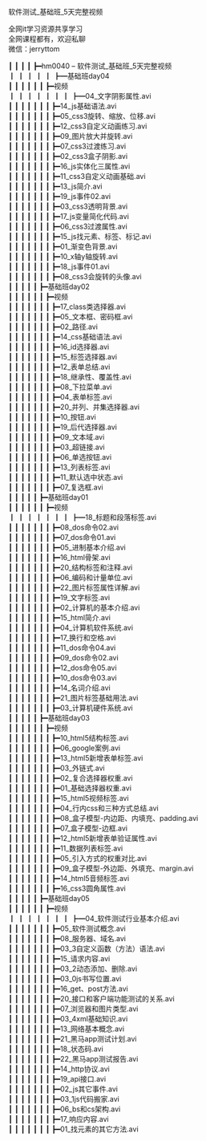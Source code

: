 软件测试_基础班_5天完整视频

全网it学习资源共享学习<br>全网课程都有，欢迎私聊<br>微信：jerryttom<br>

┃ ┃ ┃ ┃ ┣━hm0040 – 软件测试_基础班_5天完整视频<br> ┃ ┃ ┃ ┃ ┃ ┣━基础班day04<br> ┃ ┃ ┃ ┃ ┃ ┃ ┣━视频<br> ┃ ┃ ┃ ┃ ┃ ┃ ┃ ┣━04_文字阴影属性.avi<br> ┃ ┃ ┃ ┃ ┃ ┃ ┃ ┣━14_js基础语法.avi<br> ┃ ┃ ┃ ┃ ┃ ┃ ┃ ┣━05_css3旋转、缩放、位移.avi<br> ┃ ┃ ┃ ┃ ┃ ┃ ┃ ┣━12_css3自定义动画练习.avi<br> ┃ ┃ ┃ ┃ ┃ ┃ ┃ ┣━09_图片放大并旋转.avi<br> ┃ ┃ ┃ ┃ ┃ ┃ ┃ ┣━07_css3过渡练习.avi<br> ┃ ┃ ┃ ┃ ┃ ┃ ┃ ┣━02_css3盒子阴影.avi<br> ┃ ┃ ┃ ┃ ┃ ┃ ┃ ┣━16_js实体化三属性.avi<br> ┃ ┃ ┃ ┃ ┃ ┃ ┃ ┣━11_css3自定义动画基础.avi<br> ┃ ┃ ┃ ┃ ┃ ┃ ┃ ┣━13_js简介.avi<br> ┃ ┃ ┃ ┃ ┃ ┃ ┃ ┣━19_js事件02.avi<br> ┃ ┃ ┃ ┃ ┃ ┃ ┃ ┣━03_css3透明背景.avi<br> ┃ ┃ ┃ ┃ ┃ ┃ ┃ ┣━17_js变量简化代码.avi<br> ┃ ┃ ┃ ┃ ┃ ┃ ┃ ┣━06_css3过渡属性.avi<br> ┃ ┃ ┃ ┃ ┃ ┃ ┃ ┣━15_js找元素、标签、标记.avi<br> ┃ ┃ ┃ ┃ ┃ ┃ ┃ ┣━01_渐变色背景.avi<br> ┃ ┃ ┃ ┃ ┃ ┃ ┃ ┣━10_x轴y轴旋转.avi<br> ┃ ┃ ┃ ┃ ┃ ┃ ┃ ┣━18_js事件01.avi<br> ┃ ┃ ┃ ┃ ┃ ┃ ┃ ┣━08_css3会旋转的头像.avi<br> ┃ ┃ ┃ ┃ ┃ ┣━基础班day02<br> ┃ ┃ ┃ ┃ ┃ ┃ ┣━视频<br> ┃ ┃ ┃ ┃ ┃ ┃ ┃ ┣━17_class类选择器.avi<br> ┃ ┃ ┃ ┃ ┃ ┃ ┃ ┣━05_文本框、密码框.avi<br> ┃ ┃ ┃ ┃ ┃ ┃ ┃ ┣━02_路径.avi<br> ┃ ┃ ┃ ┃ ┃ ┃ ┃ ┣━14_css基础语法.avi<br> ┃ ┃ ┃ ┃ ┃ ┃ ┃ ┣━16_id选择器.avi<br> ┃ ┃ ┃ ┃ ┃ ┃ ┃ ┣━15_标签选择器.avi<br> ┃ ┃ ┃ ┃ ┃ ┃ ┃ ┣━12_表单总结.avi<br> ┃ ┃ ┃ ┃ ┃ ┃ ┃ ┣━18_继承性、覆盖性.avi<br> ┃ ┃ ┃ ┃ ┃ ┃ ┃ ┣━08_下拉菜单.avi<br> ┃ ┃ ┃ ┃ ┃ ┃ ┃ ┣━04_表单标签.avi<br> ┃ ┃ ┃ ┃ ┃ ┃ ┃ ┣━20_并列、并集选择器.avi<br> ┃ ┃ ┃ ┃ ┃ ┃ ┃ ┣━10_按钮.avi<br> ┃ ┃ ┃ ┃ ┃ ┃ ┃ ┣━19_后代选择器.avi<br> ┃ ┃ ┃ ┃ ┃ ┃ ┃ ┣━09_文本域.avi<br> ┃ ┃ ┃ ┃ ┃ ┃ ┃ ┣━03_超链接.avi<br> ┃ ┃ ┃ ┃ ┃ ┃ ┃ ┣━06_单选按钮.avi<br> ┃ ┃ ┃ ┃ ┃ ┃ ┃ ┣━13_列表标签.avi<br> ┃ ┃ ┃ ┃ ┃ ┃ ┃ ┣━11_默认选中状态.avi<br> ┃ ┃ ┃ ┃ ┃ ┃ ┃ ┣━07_复选框.avi<br> ┃ ┃ ┃ ┃ ┃ ┣━基础班day01<br> ┃ ┃ ┃ ┃ ┃ ┃ ┣━视频<br> ┃ ┃ ┃ ┃ ┃ ┃ ┃ ┣━18_标题和段落标签.avi<br> ┃ ┃ ┃ ┃ ┃ ┃ ┃ ┣━08_dos命令02.avi<br> ┃ ┃ ┃ ┃ ┃ ┃ ┃ ┣━07_dos命令01.avi<br> ┃ ┃ ┃ ┃ ┃ ┃ ┃ ┣━05_进制基本介绍.avi<br> ┃ ┃ ┃ ┃ ┃ ┃ ┃ ┣━16_html骨架.avi<br> ┃ ┃ ┃ ┃ ┃ ┃ ┃ ┣━20_结构标签和注释.avi<br> ┃ ┃ ┃ ┃ ┃ ┃ ┃ ┣━06_编码和计量单位.avi<br> ┃ ┃ ┃ ┃ ┃ ┃ ┃ ┣━22_图片标签属性详解.avi<br> ┃ ┃ ┃ ┃ ┃ ┃ ┃ ┣━19_文字标签.avi<br> ┃ ┃ ┃ ┃ ┃ ┃ ┃ ┣━02_计算机的基本介绍.avi<br> ┃ ┃ ┃ ┃ ┃ ┃ ┃ ┣━15_html简介.avi<br> ┃ ┃ ┃ ┃ ┃ ┃ ┃ ┣━04_计算机软件系统.avi<br> ┃ ┃ ┃ ┃ ┃ ┃ ┃ ┣━17_换行和空格.avi<br> ┃ ┃ ┃ ┃ ┃ ┃ ┃ ┣━11_dos命令04.avi<br> ┃ ┃ ┃ ┃ ┃ ┃ ┃ ┣━09_dos命令02.avi<br> ┃ ┃ ┃ ┃ ┃ ┃ ┃ ┣━12_dos命令05.avi<br> ┃ ┃ ┃ ┃ ┃ ┃ ┃ ┣━10_dos命令03.avi<br> ┃ ┃ ┃ ┃ ┃ ┃ ┃ ┣━14_名词介绍.avi<br> ┃ ┃ ┃ ┃ ┃ ┃ ┃ ┣━21_图片标签基础用法.avi<br> ┃ ┃ ┃ ┃ ┃ ┃ ┃ ┣━03_计算机硬件系统.avi<br> ┃ ┃ ┃ ┃ ┃ ┣━基础班day03<br> ┃ ┃ ┃ ┃ ┃ ┃ ┣━视频<br> ┃ ┃ ┃ ┃ ┃ ┃ ┃ ┣━10_html5结构标签.avi<br> ┃ ┃ ┃ ┃ ┃ ┃ ┃ ┣━06_google案例.avi<br> ┃ ┃ ┃ ┃ ┃ ┃ ┃ ┣━13_html5新增表单标签.avi<br> ┃ ┃ ┃ ┃ ┃ ┃ ┃ ┣━03_外链式.avi<br> ┃ ┃ ┃ ┃ ┃ ┃ ┃ ┣━02_复合选择器权重.avi<br> ┃ ┃ ┃ ┃ ┃ ┃ ┃ ┣━01_基础选择器权重.avi<br> ┃ ┃ ┃ ┃ ┃ ┃ ┃ ┣━15_html5视频标签.avi<br> ┃ ┃ ┃ ┃ ┃ ┃ ┃ ┣━04_行内css和三种方式总结.avi<br> ┃ ┃ ┃ ┃ ┃ ┃ ┃ ┣━08_盒子模型-内边距、内填充、padding.avi<br> ┃ ┃ ┃ ┃ ┃ ┃ ┃ ┣━07_盒子模型-边框.avi<br> ┃ ┃ ┃ ┃ ┃ ┃ ┃ ┣━12_html5新增表单验证属性.avi<br> ┃ ┃ ┃ ┃ ┃ ┃ ┃ ┣━11_数据列表标签.avi<br> ┃ ┃ ┃ ┃ ┃ ┃ ┃ ┣━05_引入方式的权重对比.avi<br> ┃ ┃ ┃ ┃ ┃ ┃ ┃ ┣━09_盒子模型-外边距、外填充、margin.avi<br> ┃ ┃ ┃ ┃ ┃ ┃ ┃ ┣━14_html5音频标签.avi<br> ┃ ┃ ┃ ┃ ┃ ┃ ┃ ┣━16_css3圆角属性.avi<br> ┃ ┃ ┃ ┃ ┃ ┣━基础班day05<br> ┃ ┃ ┃ ┃ ┃ ┃ ┣━视频<br> ┃ ┃ ┃ ┃ ┃ ┃ ┃ ┣━04_软件测试行业基本介绍.avi<br> ┃ ┃ ┃ ┃ ┃ ┃ ┃ ┣━05_软件测试概念.avi<br> ┃ ┃ ┃ ┃ ┃ ┃ ┃ ┣━08_服务器、域名.avi<br> ┃ ┃ ┃ ┃ ┃ ┃ ┃ ┣━03_3自定义函数（方法）语法.avi<br> ┃ ┃ ┃ ┃ ┃ ┃ ┃ ┣━15_请求内容.avi<br> ┃ ┃ ┃ ┃ ┃ ┃ ┃ ┣━03_2动态添加、删除.avi<br> ┃ ┃ ┃ ┃ ┃ ┃ ┃ ┣━03_0js书写位置.avi<br> ┃ ┃ ┃ ┃ ┃ ┃ ┃ ┣━16_get、post方法.avi<br> ┃ ┃ ┃ ┃ ┃ ┃ ┃ ┣━20_接口和客户端功能测试的关系.avi<br> ┃ ┃ ┃ ┃ ┃ ┃ ┃ ┣━07_浏览器和图片类型.avi<br> ┃ ┃ ┃ ┃ ┃ ┃ ┃ ┣━03_4xml基础知识.avi<br> ┃ ┃ ┃ ┃ ┃ ┃ ┃ ┣━13_网络基本概念.avi<br> ┃ ┃ ┃ ┃ ┃ ┃ ┃ ┣━21_黑马app测试计划.avi<br> ┃ ┃ ┃ ┃ ┃ ┃ ┃ ┣━18_状态码.avi<br> ┃ ┃ ┃ ┃ ┃ ┃ ┃ ┣━22_黑马app测试报告.avi<br> ┃ ┃ ┃ ┃ ┃ ┃ ┃ ┣━14_http协议.avi<br> ┃ ┃ ┃ ┃ ┃ ┃ ┃ ┣━19_api接口.avi<br> ┃ ┃ ┃ ┃ ┃ ┃ ┃ ┣━02_js其它事件.avi<br> ┃ ┃ ┃ ┃ ┃ ┃ ┃ ┣━03_1js代码搬家.avi<br> ┃ ┃ ┃ ┃ ┃ ┃ ┃ ┣━06_bs和cs架构.avi<br> ┃ ┃ ┃ ┃ ┃ ┃ ┃ ┣━17_响应内容.avi<br> ┃ ┃ ┃ ┃ ┃ ┃ ┃ ┣━01_找元素的其它方法.avi